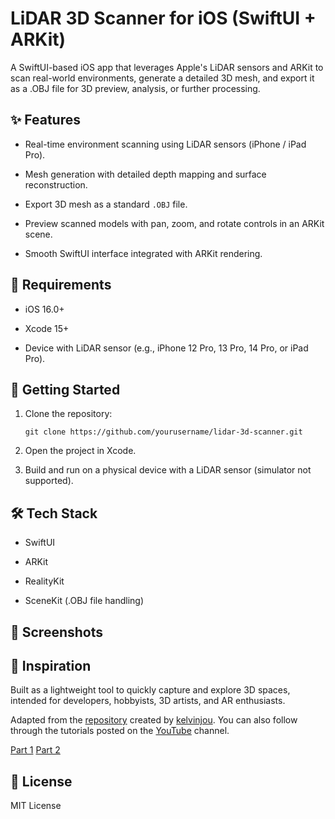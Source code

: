 # LiDAR 3D Scanner for iOS (SwiftUI + ARKit)

A SwiftUI-based iOS app that leverages Apple's LiDAR sensors and ARKit to scan real-world environments, generate a detailed 3D mesh, and export it as a .OBJ file for 3D preview, analysis, or further processing.

## ✨ Features

-   Real-time environment scanning using LiDAR sensors (iPhone / iPad Pro).
    
-   Mesh generation with detailed depth mapping and surface reconstruction.
    
-   Export 3D mesh as a standard `.OBJ` file.
    
-   Preview scanned models with pan, zoom, and rotate controls in an ARKit scene.
    
-   Smooth SwiftUI interface integrated with ARKit rendering.
    

## 📱 Requirements

-   iOS 16.0+
    
-   Xcode 15+
    
-   Device with LiDAR sensor (e.g., iPhone 12 Pro, 13 Pro, 14 Pro, or iPad Pro).
    

## 🚀 Getting Started

1.  Clone the repository:

    `git clone https://github.com/yourusername/lidar-3d-scanner.git` 
    
3.  Open the project in Xcode.
    
4.  Build and run on a physical device with a LiDAR sensor (simulator not supported).
    

## 🛠️ Tech Stack

-   SwiftUI
    
-   ARKit
    
-   RealityKit
    
-   SceneKit (.OBJ file handling)
    

## 📸 Screenshots



## 🧠 Inspiration

Built as a lightweight tool to quickly capture and explore 3D spaces, intended for developers, hobbyists, 3D artists, and AR enthusiasts.

Adapted from the [repository](https://github.com/kelvinjou/VirtualShowrooms) created by [kelvinjou](https://github.com/kelvinjou). You can also follow through the tutorials posted on the [YouTube](https://www.youtube.com/@kelvinjou-dev/videos) channel.

[Part 1](https://www.youtube.com/watch?v=At6zjsxh9AY)
[Part 2](https://www.youtube.com/watch?v=6NP3sHAxMz8&t)

## 📄 License

MIT License
